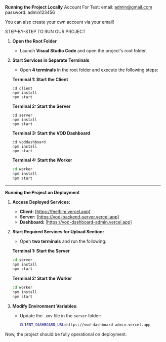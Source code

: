 **Running the Project Locally**
Account For Test: 
email: admin@gmail.com
password: admin123456

You can also create your own account via your email!

STEP-BY-STEP TO RUN OUR PROJECT 
1. **Open the Root Folder**  
   - Launch **Visual Studio Code** and open the project's root folder.

2. **Start Services in Separate Terminals**  
   - Open **4 terminals** in the root folder and execute the following steps:

   **Terminal 1: Start the Client**  
   ```
   cd client
   npm install
   npm start
   ```

   **Terminal 2: Start the Server**  
   ```
   cd server
   npm install
   npm start
   ```

   **Terminal 3: Start the VOD Dashboard**  
   ```
   cd voddashboard
   npm install
   npm start
   ```

   **Terminal 4: Start the Worker**  
   ```sh
   cd worker
   npm install
   npm start
   ```

---

**Running the Project on Deployment**

1. **Access Deployed Services:**
   - **Client:** [https://feelfilm.vercel.app]
   - **Server:** [https://vod-backend-server.vercel.app]
   - **Dashboard:** [https://vod-dashboard-admin.vercel.app]

2. **Start Required Services for Upload Section:**
   - Open **two terminals** and run the following:

   **Terminal 1: Start the Server**  
   ```sh
   cd server
   npm install
   npm start
   ```

   **Terminal 2: Start the Worker**  
   ```sh
   cd worker
   npm install
   npm start
   ```

3. **Modify Environment Variables:**
   - Update the `.env` file in the `server` folder:
     ```sh
     CLIENT_DASHBOARD_URL=https://vod-dashboard-admin.vercel.app
     ```

Now, the project should be fully operational on deployment.

